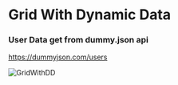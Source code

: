 # Grid With Dynamic Data

### User Data get from dummy.json api
https://dummyjson.com/users

![GridWithDD](https://github.com/muhammadmairajj/react-native-simple-form/assets/89729024/89e4526c-64fe-4b0b-8b83-93d9b31fd9a6)
